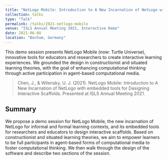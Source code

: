 ```yaml
---
title: "NetLogo Mobile: Introduction to A New Incarnation of NetLogo with embedded tools for Designing Interactive Scaffolds"
collection: talks
type: "Talk"
permalink: /talks/2021-netlogo-mobile
venue: "ISLS Annual Meeting 2021, Interactive Demo"
date: 2021-06-08
location: "Bochum, Germany"
---
```

This demo session presents NetLogo Mobile (now: Turtle Universe), innovative tools for educators and researchers to create interactive learning experiences. We grounded the design in constructionist and situated learning theories, with the goal of enhancing computational thinking through active participation in agent-based computational media.

> Chen, J., & Wilensky, U. J. (2021). NetLogo Mobile: Introduction to A New Incarnation of NetLogo with embedded tools for Designing Interactive Scaffolds. Presented at ISLS Annual Meeting 2021.

## Summary
We propose a demo session for NetLogo Mobile, the new incarnation of NetLogo for informal and formal learning contexts, and its embedded tools for researchers and educators to design interactive scaffolds. Based on constructionist and situated learning theories, we aim to empower learners to be full participants in agent-based forms of computational media to foster computational thinking. We then walk through the design of the software and describe two sections of the session.  

